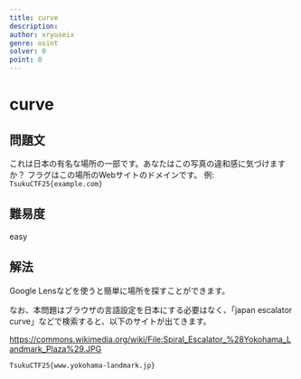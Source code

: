 ```yaml
---
title: curve
description: 
author: xryuseix
genre: osint
solver: 0 
point: 0
---
```


# curve

## 問題文
これは日本の有名な場所の一部です。あなたはこの写真の違和感に気づけますか？
フラグはこの場所のWebサイトのドメインです。
例: `TsukuCTF25{example.com}`

## 難易度
easy

## 解法

Google Lensなどを使うと簡単に場所を探すことができます。

なお、本問題はブラウザの言語設定を日本にする必要はなく、「japan escalator curve」などで検索すると、以下のサイトが出てきます。

https://commons.wikimedia.org/wiki/File:Spiral_Escalator_%28Yokohama_Landmark_Plaza%29.JPG

`TsukuCTF25{www.yokohama-landmark.jp}`